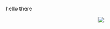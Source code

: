 hello there

<p align="center"> <img src="https://github-readme-stats.vercel.app/api?username=JackAttack365&show_icons=true&theme=gotham" />
